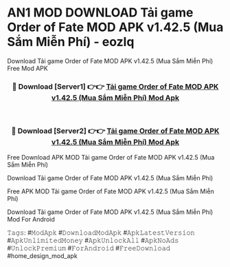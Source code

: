 # AN1 MOD DOWNLOAD Tải game Order of Fate MOD APK v1.42.5 (Mua Sắm Miễn Phí) - eozlq
Download Tải game Order of Fate MOD APK v1.42.5 (Mua Sắm Miễn Phí) Free Mod APK

<div align="center">
<h3>🔴 Download [Server1] 👉👉 <a href="https://apk-comot.site?title=Tải_game_Order_of_Fate_MOD_APK_v1.42.5_(Mua_Sắm_Miễn_Phí)">Tải game Order of Fate MOD APK v1.42.5 (Mua Sắm Miễn Phí) Mod Apk</a></h3><br>

<h3>🔴 Download [Server2] 👉👉 <a href="https://apk-comot.site?title=Tải_game_Order_of_Fate_MOD_APK_v1.42.5_(Mua_Sắm_Miễn_Phí)">Tải game Order of Fate MOD APK v1.42.5 (Mua Sắm Miễn Phí) Mod Apk</a></h3>
</div>


Free Download APK MOD Tải game Order of Fate MOD APK v1.42.5 (Mua Sắm Miễn Phí)

Download Tải game Order of Fate MOD APK v1.42.5 (Mua Sắm Miễn Phí) 

Free APK MOD Tải game Order of Fate MOD APK v1.42.5 (Mua Sắm Miễn Phí) 

Download Tải game Order of Fate MOD APK v1.42.5 (Mua Sắm Miễn Phí) Mod For Android

𝚃𝚊𝚐𝚜: #𝙼𝚘𝚍𝙰𝚙𝚔 #𝙳𝚘𝚠𝚗𝚕𝚘𝚊𝚍𝙼𝚘𝚍𝙰𝚙𝚔 #𝙰𝚙𝚔𝙻𝚊𝚝𝚎𝚜𝚝𝚅𝚎𝚛𝚜𝚒𝚘𝚗 #𝙰𝚙𝚔𝚄𝚗𝚕𝚒𝚖𝚒𝚝𝚎𝚍𝙼𝚘𝚗𝚎𝚢 #𝙰𝚙𝚔𝚄𝚗𝚕𝚘𝚌𝚔𝙰𝚕𝚕 #𝙰𝚙𝚔𝙽𝚘𝙰𝚍𝚜 #𝚄𝚗𝚕𝚘𝚌𝚔𝙿𝚛𝚎𝚖𝚒𝚞𝚖 #𝙵𝚘𝚛𝙰𝚗𝚍𝚛𝚘𝚒𝚍 #𝙵𝚛𝚎𝚎𝙳𝚘𝚠𝚗𝚕𝚘𝚊𝚍 #home_design_mod_apk